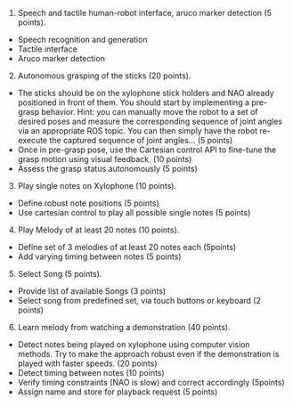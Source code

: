 1. Speech and tactile human-robot interface, aruco marker detection (5 points).
- Speech recognition and generation
- Tactile interface
- Aruco marker detection
2. Autonomous grasping of the sticks (20 points).
- The sticks should be on the xylophone stick holders and NAO already positioned in front of them. You should start by implementing a pre-grasp behavior. Hint: you can manually move the robot to a set of desired poses and measure the corresponding sequence of joint angles via an appropriate ROS topic. You can then simply have the robot re-execute the captured sequence of joint angles... (5 points)
- Once in pre-grasp pose, use the Cartesian control API to fine-tune the grasp motion using visual feedback. (10 points)
- Assess the grasp status autonomously (5 points)
3. Play single notes on Xylophone (10 points).
- Define robust note positions (5 points)
- Use cartesian control to play all possible single notes (5 points)
4. Play Melody of at least 20 notes (10 points).
- Define set of 3 melodies of at least 20 notes each (5points)
- Add varying timing between notes (5 points)
5. Select Song (5 points).
- Provide list of available Songs (3 points)
- Select song from predefined set, via touch buttons or keyboard (2 points)
6. Learn melody from watching a demonstration (40 points).
- Detect notes being played on xylophone using computer vision methods. Try to make the approach robust even if the demonstration is played with faster speeds. (20 points)
- Detect timing between notes (10 points)
- Verify timing constraints (NAO is slow) and correct accordingly (5points)
- Assign name and store for playback request (5 points)
